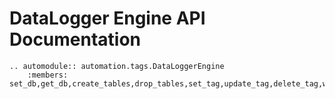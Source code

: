 # DataLogger Engine  API Documentation

```{eval-rst}
.. automodule:: automation.tags.DataLoggerEngine
    :members: set_db,get_db,create_tables,drop_tables,set_tag,update_tag,delete_tag,write_tag,write_tags,read_tag,request,response